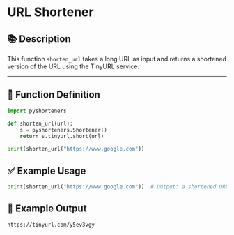 # URL Shortener

## 📚 Description
This function `shorten_url` takes a long URL as input and returns a shortened version of the URL using the TinyURL service.

---

## 📐 Function Definition

```python
import pyshorteners

def shorten_url(url):
    s = pyshorteners.Shortener()
    return s.tinyurl.short(url)

print(shorten_url("https://www.google.com"))
```
## ✅ Example Usage
```python
print(shorten_url("https://www.google.com"))  # Output: a shortened URL
```
## 🧪 Example Output
```
https://tinyurl.com/y5ev3vgy
```
